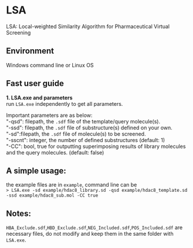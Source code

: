 # LSA
LSA: Local-weighted Similarity Algorithm for Pharmaceutical Virtual Screening

## Environment
Windows command line or Linux OS

## Fast user guide
**1. LSA.exe and parameters**<br />
run `LSA.exe` independently to get all parameters.

Important parameters are as below:<br/>
"-qsd": filepath, the `.sdf` file of the template/query molecule(s).<br/>
"-ssd": filepath, the `.sdf` file of substructure(s) defined on your own.<br/>
"-sd":filepath, the `.sdf` file of molecule(s) to be screened.<br/>
"-sscnt": integer, the number of defined substructures (default: 1)<br/>
"-CC": bool, true for outputting superimposing results of library molecules and the query molecules. (default: false)<br/>

## A simple usage:
the example files are in `example`, command line can be <br/>
`> LSA.exe -sd example/hdac8_library.sd -qsd example/hdac8_template.sd -ssd example/hdac8_sub.mol -CC true`

## Notes:
`HBA_Exclude.sdf`,`HBD_Exclude.sdf`,`NEG_Included.sdf`,`POS_Included.sdf` are necessary files, do not modify and keep them in the same folder with `LSA.exe`.
